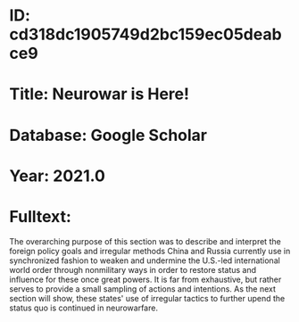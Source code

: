 # ID: cd318dc1905749d2bc159ec05deabce9
# Title: Neurowar is Here!
# Database: Google Scholar
# Year: 2021.0
# Fulltext:
The overarching purpose of this section was to describe and interpret the foreign policy goals and irregular methods China and Russia currently use in synchronized fashion to weaken and undermine the U.S.-led international world order through nonmilitary ways in order to restore status and influence for these once great powers.
It is far from exhaustive, but rather serves to provide a small sampling of actions and intentions.
As the next section will show, these states' use of irregular tactics to further upend the status quo is continued in neurowarfare.